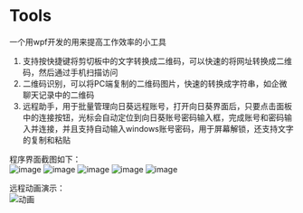 # Tools
一个用wpf开发的用来提高工作效率的小工具
1. 支持按快捷键将剪切板中的文字转换成二维码，可以快速的将网址转换成二维码，然后通过手机扫描访问
2. 二维码识别，可以将PC端复制的二维码图片，快速的转换成字符串，如企微聊天记录中的二维码
3. 远程助手，用于批量管理向日葵远程账号，打开向日葵界面后，只要点击面板中的连接按钮，光标会自动定位到向日葵账号密码输入框，完成账号和密码输入并连接，并且支持自动输入windows账号密码，用于屏幕解锁，还支持文字的复制和粘贴

程序界面截图如下：<br>
![image](https://github.com/xlf8255565/Tools/assets/6311878/c8e87148-0c47-4b36-b71f-47c2299c37bc)
![image](https://github.com/xlf8255565/Tools/assets/6311878/15ee03e2-f225-46c8-9666-0cec22f3ba9c)
![image](https://github.com/xlf8255565/Tools/assets/6311878/aca34f33-f551-42cd-b12f-6723a94c011d)
![image](https://github.com/xlf8255565/Tools/assets/6311878/d9a929ba-f0b3-40c0-af36-8f52158762f1)
![image](https://github.com/xlf8255565/Tools/assets/6311878/4e24fbb6-50ad-46ff-a8a3-623cab0887bc)

远程动画演示：<br>
![动画](https://github.com/xlf8255565/Tools/assets/6311878/14db74e5-1d92-408c-9d34-68f5b185eba8)

